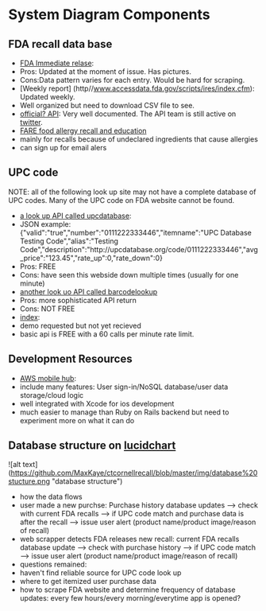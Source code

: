 # System Diagram Components 
## FDA recall data base
* [FDA Immediate relase](http://www.fda.gov/Food/RecallsOutbreaksEmergencies/Recalls/default.htm): 
 * Pros: Updated at the moment of issue. Has pictures.  
 * Cons:Data pattern varies for each entry. Would be hard for scraping.
* [Weekly report] (http//www.accessdata.fda.gov/scripts/ires/index.cfm): Updated weekly. 
 * Well organized but need to download CSV file to see.
* [official? API](https://open.fda.gov/food/enforcement/reference/): Very well documented. The API team is still active on [twitter](https://twitter.com/openFDA).
* [FARE food allergy recall and education](https://www.foodallergy.org/stay-informed?gclid=Cj0KEQjw4MK_BRC1n6KTtezikbIBEiQA872hYReUftLmAPUvzuaPd6LODj-gS_zLHVY78dVaPzZJ3MAaAhLM8P8HAQ)
 * mainly for recalls because of undeclared ingredients that cause allergies
 * can sign up for email alers

## UPC code
NOTE: all of the following look up site may not have a complete database of UPC codes. Many of the UPC code on FDA website cannot be found.
* [a look up API called upcdatabase](http://upcdatabase.org/api):
 * JSON example: {"valid":"true","number":"0111222333446","itemname":"UPC Database Testing Code","alias":"Testing Code","description":"http:\/\/upcdatabase.org\/code\/0111222333446","avg_price":"123.45","rate_up":0,"rate_down":0}
 * Pros: FREE
 * Cons: have seen this webside down multiple times (usually for one minute)
* [another look uo API called barcodelookup](https://www.barcodelookup.com/api)
 * Pros: more sophisticated API return
 * Cons: NOT FREE
* [index](https://info.indix.com/upc-lookup-demo?utm_campaign=Search-Product-Identifier-UPC|UPC-Code-Lookup&utm_source=ppc&gclid=Cj0KEQjwg8i_BRCT9dHt5ZSGi90BEiQAItdjpPA_yJyegmMiGFtiL_sZuIKbROWcl3pT1-6EsU6YZDwaAmzX8P8HAQ):
 * demo requested but not yet recieved
 * basic api is FREE with a 60 calls per minute rate limit. 
 
## Development Resources
* [AWS mobile hub](https://console.aws.amazon.com/mobilehub/home?region=us-east-1#/575427dd-3ce2-4393-9fd6-2db97e4c4d13/build):
 * include many features: User sign-in/NoSQL database/user data storage/cloud logic
 * well integrated with Xcode for ios development
 * much easier to manage than Ruby on Rails backend but need to experiment more on what it can do


## Database structure on [lucidchart](https://www.lucidchart.com/documents/edit/b06c6a12-68ec-409b-8459-a2c6f52556be)
 ![alt text] (https://github.com/MaxKaye/ctcornellrecall/blob/master/img/database%20stucture.png "database structure")

* how the data flows
 * user made a new purchse:
   Purchase history database updates --> check with current FDA recalls --> if UPC code match and purchase data is after the recall --> issue user alert (product name/product image/reason of recall)
 * web scrapper detects FDA releases new recall:
   current FDA recalls database update --> check with purchase history --> if UPC code match --> issue user alert (product name/product image/reason of recall)
* questions remained: 
 * haven't find reliable source for UPC code look up 
 * where to get itemized user purchase data
 * how to scrape FDA website and determine frequency of database updates: every few hours/every morning/everytime app is opened?

